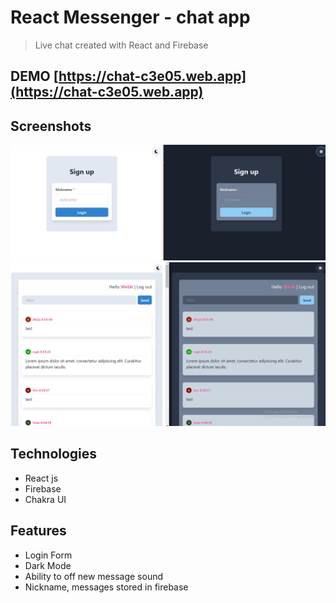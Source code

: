 #  React Messenger - chat app
> Live chat created with React and Firebase

## DEMO  [https://chat-c3e05.web.app](https://chat-c3e05.web.app)

## Screenshots
![](./images/image_1.png)
![](./images/image_2.png)

## Technologies
* React js
* Firebase
* Chakra UI

## Features
* Login Form
* Dark Mode
* Ability to off new message sound
* Nickname, messages stored in firebase









